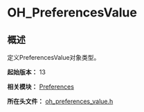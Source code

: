 # OH_PreferencesValue
<!--Kit: ArkData-->
<!--Subsystem: DistributedDataManager-->
<!--Owner: @yanhuii-->
<!--Designer: @houpengtao1-->
<!--Tester: @yippo; @logic42-->
<!--Adviser: @ge-yafang-->

## 概述

定义PreferencesValue对象类型。

**起始版本：** 13

**相关模块：** [Preferences](capi-preferences.md)

**所在头文件：** [oh_preferences_value.h](capi-oh-preferences-value-h.md)

